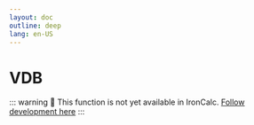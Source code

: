```yaml
---
layout: doc
outline: deep
lang: en-US
---
```


# VDB

::: warning
🚧 This function is not yet available in IronCalc.
[Follow development here](https://github.com/ironcalc/IronCalc/labels/Functions)
:::